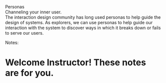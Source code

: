 <div class="title">
  Personas
</div>

<div class="subtitle">
  Channeling your inner user.
</div>

<div class="title-block">
  The interaction design community has long used personas to help guide the design of systems. As explorers, we can use personas to help guide our interaction with the system to discover ways in which it breaks down or fails to serve our users.
</div>

Notes:

# Welcome Instructor! These notes are for you.